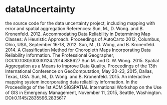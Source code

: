 # dataUncertainty
the source code for the data uncertainty project, including mapping with error and spatial aggregation
References:
Sun, M., D. Wong. and B. Kronenfeld. 2012. Accommodating Data Reliability in Determining Map Classes: A Heuristic Approach. Proceedings of AutoCarto 2012, Columbus, Ohio, USA, September 16-18, 2012.
Sun, M., D. Wong, and B. Kronenfeld. 2014. A Classification Method for Choropleth Maps Incorporating Data Reliability Information. The Professional Geographer, DOI:10.1080/00330124.2014.888627
Sun M. and D. W. Wong. 2015. Spatial Aggregation as a Means to Improve Data Quality. Proceedings of the 13th International Conference on GeoComputation, May 20-23, 2015, Dallas, Texas, USA.
Sun, M., D. Wong. and B. Kronenfeld. 2015. An interactive mapping system incorporating data reliability information. In the Proceedings of the 1st ACM SIGSPATIAL International Workshop on the Use of GIS in Emergency Management, November 11, 2015, Seattle, Washington. DOI:0.1145/2835596.2835617
